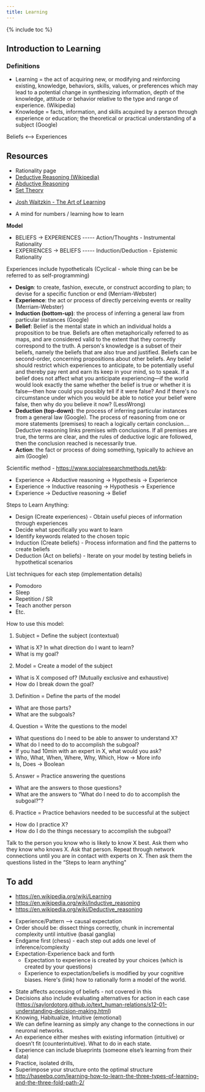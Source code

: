 ```yaml
---
title: Learning
---
```


{% include toc %}

## Introduction to Learning
### Definitions
- Learning = the act of acquiring new, or modifying and reinforcing existing, knowledge, behaviors, skills, values, or preferences which may lead to a potential change in synthesizing information, depth of the knowledge, attitude or behavior relative to the type and range of experience. (Wikipedia)
- Knowledge = facts, information, and skills acquired by a person through experience or education; the theoretical or practical understanding of a subject (Google)


Beliefs <--> Experiences




## Resources
- Rationality page
- [Deductive Reasoning (Wikipedia)](https://en.wikipedia.org/wiki/Deductive_reasoning)
- [Abductive Reasoning](https://en.wikipedia.org/wiki/Abductive_reasoning)
- [Set Theory](https://en.wikipedia.org/wiki/Set_theory)
* [Josh Waitzkin - The Art of Learning](../books/josh-waitzkin--the-art-of-learning)
- A mind for numbers / learning how to learn



**Model**
- BELIEFS → EXPERIENCES ----- Action/Thoughts - Instrumental Rationality
- EXPERIENCES → BELIEFS ----- Induction/Deduction - Epistemic Rationality

Experiences include hypotheticals
(Cyclical - whole thing can be be referred to as self-programming)

- **Design**: to create, fashion, execute, or construct according to plan; to devise for a specific function or end (Merriam-Webster)
- **Experience**: the act or process of directly perceiving events or reality (Merriam-Webster)
- **Induction (bottom-up)**: the process of inferring a general law from particular instances (Google)
- **Belief**: Belief is the mental state in which an individual holds a proposition to be true. Beliefs are often metaphorically referred to as maps, and are considered valid to the extent that they correctly correspond to the truth. A person's knowledge is a subset of their beliefs, namely the beliefs that are also true and justified. Beliefs can be second-order, concerning propositions about other beliefs. Any belief should restrict which experiences to anticipate, to be potentially useful and thereby pay rent and earn its keep in your mind, so to speak. If a belief does not affect what you anticipate experiencing—if the world would look exactly the same whether the belief is true or whether it is false—then how could you possibly tell if it were false? And if there's no circumstance under which you would be able to notice your belief were false, then why do you believe it now? (LessWrong)
- **Deduction (top-down)**: the process of inferring particular instances from a general law (Google). The process of reasoning from one or more statements (premises) to reach a logically certain conclusion…. Deductive reasoning links premises with conclusions. If all premises are true, the terms are clear, and the rules of deductive logic are followed, then the conclusion reached is necessarily true.
- **Action**: the fact or process of doing something, typically to achieve an aim (Google)


Scientific method - https://www.socialresearchmethods.net/kb:
- Experience → Abductive reasoning → Hypothesis → Experience
- Experience → Inductive reasoning → Hypothesis → Experience
- Experience → Deductive reasoning → Belief

Steps to Learn Anything:
- Design (Create experiences) - Obtain useful pieces of information through experiences
- Decide what specifically you want to learn
- Identify keywords related to the chosen topic
- Induction (Create beliefs) - Process information and find the patterns to create beliefs
- Deduction (Act on beliefs) - Iterate on your model by testing beliefs in hypothetical scenarios

List techniques for each step (implementation details)
- Pomodoro
- Sleep
- Repetition / SR
- Teach another person
- Etc.

How to use this model:
1. Subject = Define the subject (contextual)
  - What is X? In what direction do I want to learn?
  - What is my goal?
2. Model = Create a model of the subject
  - What is X composed of? (Mutually exclusive and exhaustive)
  - How do I break down the goal?
3. Definition = Define the parts of the model
  - What are those parts?
  - What are the subgoals?
4. Question = Write the questions to the model
  - What questions do I need to be able to answer to understand X?
  - What do I need to do to accomplish the subgoal?
  - If you had 10min with an expert in X, what would you ask?
  - Who, What, When, Where, Why, Which, How → More info
  - Is, Does → Boolean
5. Answer = Practice answering the questions
  - What are the answers to those questions?
  - What are the answers to “What do I need to do to accomplish the subgoal?”?
6. Practice = Practice behaviors needed to be successful at the subject
  - How do I practice X?
  - How do I do the things necessary to accomplish the subgoal?

Talk to the person you know who is likely to know X best. Ask them who they know who knows X. Ask that person. Repeat through network connections until you are in contact with experts on X. Then ask them the questions listed in the “Steps to learn anything"

## To add
- https://en.wikipedia.org/wiki/Learning
- https://en.wikipedia.org/wiki/Inductive_reasoning
- https://en.wikipedia.org/wiki/Deductive_reasoning
* Experience/Pattern --> causal expectation
* Order should be: dissect things correctly, chunk in incremental complexity until intuitive (basal ganglia)
* Endgame first (chess) - each step out adds one level of inference/complexity
* Expectation-Experience back and forth
  * Expectation to experience is created by your choices (which is created by your questions)
  * Experience to expectation/beliefs is modified by your cognitive biases. Here's (link) how to rationally form a model of the world.
- State affects accessing of beliefs - not covered in this
- Decisions also include evaluating alternatives for action in each case (https://saylordotorg.github.io/text_human-relations/s12-01-understanding-decision-making.html)
- Knowing, Habitualize, Intuitive (emotional)
- We can define learning as simply any change to the connections in our neuronal networks.
- An experience either meshes with existing information (intuitive) or doesn’t fit (counterintuitive). What to do in each state.
- Experience can include blueprints (someone else’s learning from their data)
- Practice, isolated drills,
- Superimpose your structure onto the optimal structure
- http://haseebq.com/learning-how-to-learn-the-three-types-of-learning-and-the-three-fold-path-2/

